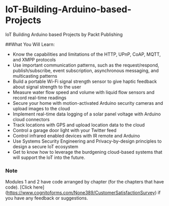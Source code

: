 # IoT-Building-Arduino-based-Projects
IoT Building Arduino based Projects by Packt Publishing

##What You Will Learn:
*	Know the capabilities and limitations of the HTTP, UPnP, CoAP, MQTT, and XMPP protocols
*	Use important communication patterns, such as the request/respond, publish/subscribe, event subscription, asynchronous messaging, and multicasting patterns
*	Build a portable Wi-Fi signal strength sensor to give haptic feedback about signal strength to the user
*	Measure water flow speed and volume with liquid flow sensors and record real-time readings
*	Secure your home with motion-activated Arduino security cameras and upload images to the cloud
*	Implement real-time data logging of a solar panel voltage with Arduino cloud connectors
*	Track locations with GPS and upload location data to the cloud
*	Control a garage door light with your Twitter feed
*	Control infrared enabled devices with IR remote and Arduino
*	Use Systems Security Engineering and Privacy-by-design principles to design a secure IoT ecosystem
*	Get to know how to leverage the burdgening cloud-based systems that will support the IoT into the future.

### Note
 Modules 1 and 2 have code arranged by chapter (for the chapters that have code). [Click here] (https://www.cognitoforms.com/None389/CustomerSatisfactionSurvey) if you have any feedback or suggestions.
